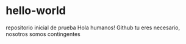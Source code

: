 # hello-world
repositorio inicial de prueba
Hola humanos! Github tu eres necesario, nosotros somos contingentes
